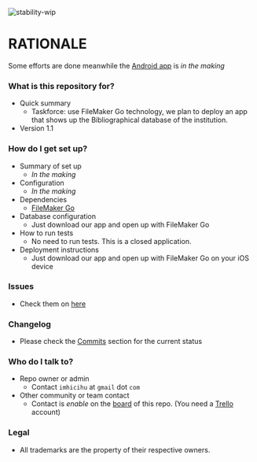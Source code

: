 ![stability-wip](https://img.shields.io/badge/stability-work_in_progress-lightgrey.svg)

# RATIONALE #

Some efforts are done meanwhile the [Android app](https://bitbucket.org/imhicihu/bibliographical-hybrid-mobile-app) is _in the making_

### What is this repository for? ###

* Quick summary
    - Taskforce: use FileMaker Go technology, we plan to deploy an app that shows up the Bibliographical database of the institution.
* Version 1.1

### How do I get set up? ###

* Summary of set up
    - _In the making_
* Configuration
    - _In the making_
* Dependencies
    - [FileMaker Go](https://itunes.apple.com/us/app/filemaker-go-17/id1274628191?mt=8)
* Database configuration
    - Just download our app and open up with FileMaker Go
* How to run tests
    - No need to run tests. This is a closed application. 
* Deployment instructions
    - Just download our app and open up with FileMaker Go on your iOS device

### Issues ###

* Check them on [here](https://bitbucket.org/imhicihu/bibliographic-data-on-ios-devices/issues)

### Changelog ###

* Please check the [Commits](https://bitbucket.org/imhicihu/bibliographic-data-on-ios-devices/commits/https://bitbucket.org/imhicihu/XXXXXXXXXXXXXXXX/commits/) section for the current status


### Who do I talk to? ###

* Repo owner or admin
    - Contact `imhicihu` at `gmail` dot `com`
* Other community or team contact
    - Contact is _enable_ on the [board](https://bitbucket.org/imhicihu/XXXXXXXXXXXX/addon/trello/trello-board) of this repo. (You need a [Trello](https://trello.com/) account)


### Legal ###

* All trademarks are the property of their respective owners.